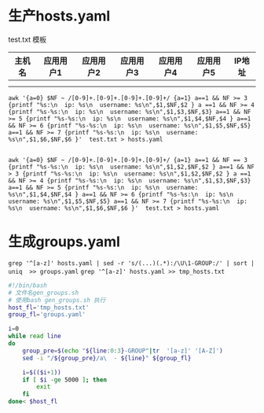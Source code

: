 # 生产hosts.yaml

test.txt 模板

| 主机名 | 应用用户1 | 应用用户2 | 应用用户3 | 应用用户4 | 应用用户5 | IP地址 |
| ------ | --------- | --------- | --------- | --------- | --------- | ------ |
|        |           |           |           |           |           |        |
|        |           |           |           |           |           |        |

```shell
awk '{a=0} $NF ~ /[0-9]+.[0-9]+.[0-9]+.[0-9]+/ {a=1} a==1 && NF >= 3 {printf "%s:\n  ip: %s\n  username: %s\n",$1,$NF,$2 } a ==1 && NF >= 4 {printf "%s-%s:\n  ip: %s\n  username: %s\n",$1,$3,$NF,$3} a==1 && NF >= 5 {printf "%s-%s:\n  ip: %s\n  username: %s\n",$1,$4,$NF,$4 } a==1 && NF >= 6 {printf "%s-%s:\n  ip: %s\n  username: %s\n",$1,$5,$NF,$5} a==1 && NF >= 7 {printf "%s-%s:\n  ip: %s\n  username: %s\n",$1,$6,$NF,$6 }'  test.txt > hosts.yaml


awk '{a=0} $NF ~ /[0-9]+.[0-9]+.[0-9]+.[0-9]+/ {a=1} a==1 && NF == 3 {printf "%s-%s:\n  ip: %s\n  username: %s\n",$1,$2,$NF,$2 } a==1 && NF > 3 {printf "%s-%s:\n  ip: %s\n  username: %s\n",$1,$2,$NF,$2 } a ==1 && NF >= 4 {printf "%s-%s:\n  ip: %s\n  username: %s\n",$1,$3,$NF,$3} a==1 && NF >= 5 {printf "%s-%s:\n  ip: %s\n  username: %s\n",$1,$4,$NF,$4 } a==1 && NF >= 6 {printf "%s-%s:\n  ip: %s\n  username: %s\n",$1,$5,$NF,$5} a==1 && NF >= 7 {printf "%s-%s:\n  ip: %s\n  username: %s\n",$1,$6,$NF,$6 }'  test.txt > hosts.yaml
```


# 生成groups.yaml

`grep '^[a-z]' hosts.yaml | sed -r 's/(...)(.*):/\U\1-GROUP:/' | sort | uniq  >> groups.yaml`
`grep '^[a-z]' hosts.yaml >> tmp_hosts.txt`

```bash
#!/bin/bash
# 文件名gen_groups.sh
# 使用bash gen_groups.sh 执行
host_fl='tmp_hosts.txt'
group_fl='groups.yaml'

i=0
while read line
do
	group_pre=$(echo "${line:0:3}-GROUP"|tr  '[a-z]' '[A-Z]')
	sed -i "/${group_pre}/a\  - ${line}" ${group_fl}

	i=$(($i+1))
	if [ $i -ge 5000 ]; then
	    exit
	fi
done< $host_fl
```